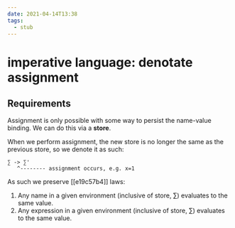 ```yaml
---
date: 2021-04-14T13:38
tags: 
  - stub
---
```


# imperative language: denotate assignment

## Requirements

Assignment is only possible with some way to persist the name-value binding.
We can do this via a **store**.

When we perform assignment, the new store is no longer the same as the previous store, so we denote it as such:

```
∑ -> ∑'
   ^-------- assignment occurs, e.g. x=1
```

As such we preserve [[e19c57b4]] laws:

1. Any name in a given environment (inclusive of store, ∑) evaluates to the same value.
2. Any expression in a given environment (inclusive of store, ∑) evaluates to the same value.
